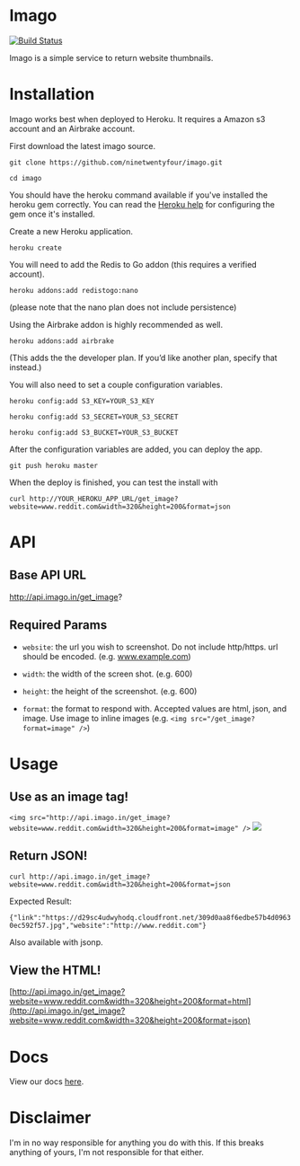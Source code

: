 Imago
====

[![Build Status](https://secure.travis-ci.org/ninetwentyfour/imago.png)](http://travis-ci.org/ninetwentyfour/imago)

Imago is a simple service to return website thumbnails.

Installation
====

Imago works best when deployed to Heroku. It requires a Amazon s3 account and an Airbrake account.

First download the latest imago source.

    git clone https://github.com/ninetwentyfour/imago.git

    cd imago

You should have the heroku command available if you've installed the heroku gem correctly. You can read the [Heroku help](https://devcenter.heroku.com/articles/heroku-command) for configuring the gem once it's installed.

Create a new Heroku application.

    heroku create

You will need to add the Redis to Go addon (this requires a verified account).

    heroku addons:add redistogo:nano

(please note that the nano plan does not include persistence)

Using the Airbrake addon is highly recommended as well.

    heroku addons:add airbrake

(This adds the the developer plan. If you’d like another plan, specify that instead.)

You will also need to set a couple configuration variables.

    heroku config:add S3_KEY=YOUR_S3_KEY

    heroku config:add S3_SECRET=YOUR_S3_SECRET

    heroku config:add S3_BUCKET=YOUR_S3_BUCKET

After the configuration variables are added, you can deploy the app.

    git push heroku master

When the deploy is finished, you can test the install with

    curl http://YOUR_HEROKU_APP_URL/get_image?website=www.reddit.com&width=320&height=200&format=json

API
====

Base API URL
----

http://api.imago.in/get_image?

Required Params
----

- `website`: the url you wish to screenshot. Do not include http/https. url should be encoded. (e.g. www.example.com)

- `width`: the width of the screen shot. (e.g. 600)

- `height`: the height of the screenshot. (e.g. 600)

- `format`: the format to respond with. Accepted values are html, json, and image. Use image to inline images (e.g. `<img src="/get_image?format=image" />`)

Usage
====

Use as an image tag!
----
`<img src="http://api.imago.in/get_image?website=www.reddit.com&width=320&height=200&format=image" />`
<img src="http://api.imago.in/get_image?website=www.reddit.com&width=320&height=200&format=image" />

Return JSON!
----
`curl http://api.imago.in/get_image?website=www.reddit.com&width=320&height=200&format=json`

Expected Result:

`{"link":"https://d29sc4udwyhodq.cloudfront.net/309d0aa8f6edbe57b4d09630ec592f57.jpg","website":"http://www.reddit.com"}`

Also available with jsonp.

View the HTML!
----
[http://api.imago.in/get_image?website=www.reddit.com&width=320&height=200&format=html](http://api.imago.in/get_image?website=www.reddit.com&width=320&height=200&format=json)

Docs
====

View our docs [here](http://imago.in/docs/imago.html).

Disclaimer
===========

I'm in no way responsible for anything you do with this. If this breaks anything of yours, I'm not responsible for that either.